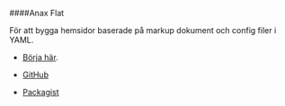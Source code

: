 ####Anax Flat

För att bygga hemsidor baserade på markup dokument och config filer i YAML.

* [Börja här](http://dbwebb.se/kunskap/bygg-me-sida-med-anax-flat).

* [GitHub](https://github.com/canax/anax-flat)

* [Packagist](https://packagist.org/packages/mos/anax-flat)
